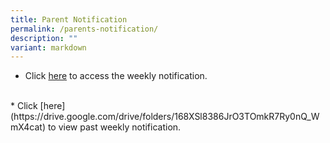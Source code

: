 ```yaml
---
title: Parent Notification
permalink: /parents-notification/
description: ""
variant: markdown
---
```

* Click&nbsp;[here](https://drive.google.com/drive/folders/1Wr26Swb6J_sVGBmBKT-cjJ614ojCijTO) to access the weekly notification. 
<br>
* Click&nbsp;[here](https://drive.google.com/drive/folders/168XSl8386JrO3TOmkR7Ry0nQ_WmX4cat) to view past weekly notification.